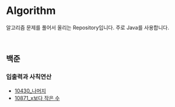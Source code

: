 # Algorithm

알고리즘 문제를 풀어서 올리는 Repository입니다. 주로 Java를 사용합니다.

</br>

## 백준

### 입출력과 사칙연산

* [10430_나머지](https://github.com/hyek0226/Algorithm/blob/master/BackJoon/10430%20-%20%EB%82%98%EB%A8%B8%EC%A7%80/10430%20-%20%EB%82%98%EB%A8%B8%EC%A7%80.md)
* [10871_x보다 작은 수](https://github.com/hyek0226/Algorithm/blob/master/BackJoon/10871_x%EB%B3%B4%EB%8B%A4%20%EC%9E%91%EC%9D%80%EC%88%98/Main.java)
